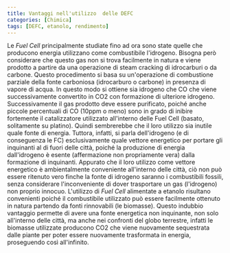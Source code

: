 ```yaml
---
title: Vantaggi nell'utilizzo  delle DEFC
categories: [Chimica]
tags: [DEFC, etanolo, rendimento]
---
```

Le _Fuel Cell_ principalmente studiate fino ad ora sono state quelle che producono energia utilizzano come combustibile l'idrogeno. Bisogna per&ograve; considerare che questo gas non si trova facilmente in natura e viene prodotto a partire da una operazione di steam cracking di idrocarburi o da carbone. <!--break-->
Questo procedimento si basa su un'operazione di combustione parziale della fonte carboniosa (idrocarburo o carbone) in presenza di vapore di acqua. In questo modo si ottiene sia idrogeno che CO che viene successivamente convertito in CO2 con formazione di ulteriore idrogeno.
Successivamente il gas prodotto deve essere purificato, poich&eacute; anche piccole percentuali di CO (10ppm o meno) sono in grado di inibire fortemente il catalizzatore utilizzato all'interno delle Fuel Cell (basato, solitamente su platino).
Quindi sembrerebbe che il loro utilizzo sia inutile quale fonte di energia. Tuttora, infatti, si parla dell'idrogeno (e di conseguenza le FC) esclusivamente quale vettore energetico per portare gli inquinanti al di fuori delle citt&agrave;, poich&eacute; la produzione di energia dall'idrogeno &egrave; esente (affermazione non propriamente vera) dalla formazione di inquinanti.
Appurato che il loro utilizzo come vettore energetico &egrave; ambientalmente conveniente all'interno delle citt&agrave;, ci&ograve; non pu&ograve; essere ritenuto vero finche la fonte di idrogeno saranno i combustibili fossili, senza considerare l'inconveniente di dover trasportare un gas (l'idrogeno) non proprio innocuo.
L'utilizzo di _Fuel Cell_ alimentate a etanolo risultano convenienti poich&eacute; il combustibile utilizzato pu&ograve; essere facilmente ottenuto in natura partendo da fonti rinnovabili (le biomasse). Questo indubbio vantaggio permette di avere una fonte energetica non inquinante, non solo all'interno delle citt&agrave;, ma anche nei confronti del globo terrestre, infatti le biomasse utilizzate producono CO2 che viene nuovamente sequestrata dalle piante per poter essere nuovamente trasformata in energia, proseguendo cos&igrave; all'infinito.
